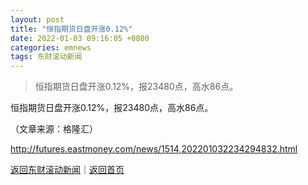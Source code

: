 ```yaml
---
layout: post
title: "恒指期货日盘开涨0.12%"
date: 2022-01-03 09:16:05 +0800
categories: emnews
tags: 东财滚动新闻
---
```

> 恒指期货日盘开涨0.12%，报23480点，高水86点。

<p>恒指期货日盘开涨0.12%，报23480点，高水86点。</p><p class="em_media">（文章来源：格隆汇）</p>

<http://futures.eastmoney.com/news/1514,202201032234294832.html>

[返回东财滚动新闻](//finews.withounder.com/emnews/)｜[返回首页](//finews.withounder.com/)